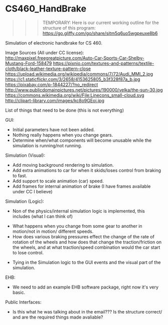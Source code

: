 # CS460_HandBrake

>>> TEMPORARY: Here is our current working outline for the structure of this program:
        https://go.gliffy.com/go/share/sitm5q6uo5wgpeuxe8b6

Simulation of electronic handbrake for CS 460.


Image Sources (All under CC license):
http://maxpixel.freegreatpicture.com/Auto-Car-Sports-Car-Shelby-Mustang-Ford-158479
https://pixnio.com/textures-and-patterns/textile-cloth/black-leather-texture-pattern-close
https://upload.wikimedia.org/wikipedia/commons/7/72/Audi_MMI_2.jpg
https://c1.staticflickr.com/3/2658/4153625805_b3f328f87a_b.jpg
https://pixabay.com/p-1844227/?no_redirect
http://www.publicdomainpictures.net/pictures/190000/velka/the-sun-30.jpg
https://commons.wikimedia.org/wiki/File:Linecons_small-cloud.svg
http://clipart-library.com/images/kc8o9GEoi.jpg

List of things that need to be done (this is not everything)

GUI:
* Initial parameters have not been added.
* Nothing really happens when you change gears.
* Determine when/what components will become unusable while the simulation is running/not running. 

Simulation (Visual):
* Add moving background rendering to simulation.
* Add extra animations to car for when it skids/loses control from braking to fast.
* Add support to scale animation (car) speed.
* Add frames for internal animation of brake (I have frames available under CC I believe)

Simulation (Logic):
* Non of the physics/internal simulation logic is implemented, this includes (what I can think of)
- What happens when you change from some gear to another in motion/not in motion/ different speeds.
- How does various braking pressures effect the change of the rate of rotation of the wheels and how does
that change the traction/friction on the wheels, and at what traction/speed combination would the car start to lose control.
* Tying in the Simulation logic to the GUI events and the visual part of the simulation.

EHB:
* We need to add an example EHB software package, right now it's very basic.

Public Interfaces:
* Is this what he was talking about in the email??? Is the structure correct/ and are the required things made avaliable?

